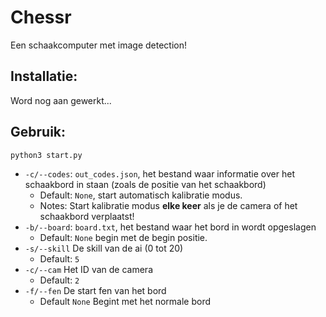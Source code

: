 # Chessr

Een schaakcomputer met image detection!

## Installatie:

Word nog aan gewerkt...

## Gebruik:

`python3 start.py`

- `-c/--codes`: `out_codes.json`, het bestand waar informatie over het schaakbord in staan (zoals de positie van het schaakbord)
  - Default: `None`, start automatisch kalibratie modus.
  - Notes: Start kalibratie modus **elke keer** als je de camera of het schaakbord verplaatst!
- `-b/--board`: `board.txt`, het bestand waar het bord in wordt opgeslagen
  - Default: `None` begin met de begin positie.
- `-s/--skill` De skill van de ai (0 tot 20)
  - Default: `5`
- `-c/--cam` Het ID van de camera
  - Default: `2`
- `-f/--fen` De start fen van het bord
  - Default `None` Begint met het normale bord
